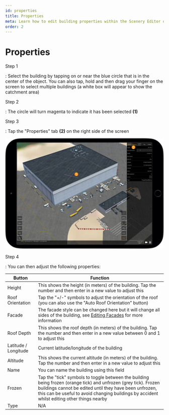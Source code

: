 ```yaml
---
id: properties
title: Properties
meta: Learn how to edit building properties within the Scenery Editor of Infinite Flight.
order: 2
---
```




# Properties



Step 1

: Select the building by tapping on or near the blue circle that is in the center of the object. You can also tap, hold and then drag your finger on the screen to select multiple buildings (a white box will appear to show the catchment area)



Step 2

: The circle will turn magenta to indicate it has been selected **(1)**



Step 3

: Tap the "Properties" tab **(2)** on the right side of the screen



![Changing Building Properties](_images/manual/frames/selecting-building-properties.png)



Step 4

: You can then adjust the following properties:



| Button               | Function                                                     |
| -------------------- | ------------------------------------------------------------ |
| Height               | This shows the height (in meters) of the building. Tap the number and then enter in a new value to adjust this |
| Roof Orientation     | Tap the "+/-" symbols to adjust the orientation of the roof (you can also use the "Auto Roof Orientation" button) |
| Facade               | The facade style can be changed here but it will change all sides of the building, see [Editing Facades](/guide/scenery-editor/buildings-and-facades/editing-facades) for more information |
| Roof Depth           | This shows the roof depth (in meters) of the building. Tap the number and then enter in a new value between 0 and 1 to adjust this |
| Latitude / Longitude | Current latitude/longitude of the building                   |
| Altitude             | This shows the current altitude (in meters) of the building. Tap the number and then enter in a new value to adjust this |
| Name                 | You can name the building using this field                   |
| Frozen               | Tap the "tick" symbols to toggle between the building being frozen (orange tick) and unfrozen (grey tick). Frozen buildings cannot be edited until they have been unfrozen, this can be useful to avoid changing buildings by accident whilst editing other things nearby |
| Type                 | N/A                                                          |


